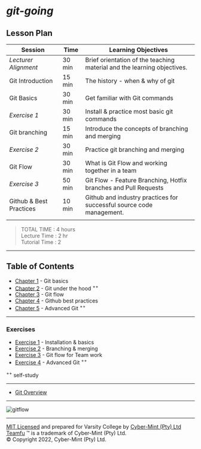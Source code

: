 # *git-going*


## Lesson Plan

| Session | Time | Learning Objectives |
| ------------- | --------  | -------------------- |
| *Lecturer Alignment* | 30 min | Brief orientation of the teaching material and the learning objectives. |
| Git Introduction | 15 min | The history - when & why of git |
| Git Basics | 30 min | Get familiar with Git commands |
| *Exercise 1* | 30 min | Install & practice most basic git commands |
| Git branching | 15 min | Introduce the concepts of branching and merging |
| *Exercise 2* | 30 min | Practice git branching and merging |
| Git Flow | 30 min | What is Git Flow and working together in a team |
| *Exercise 3* | 50 min | Git Flow - Feature Branching, Hotfix branches and Pull Requests |
| Github & Best Practices | 10 min | Github and industry practices for successful source code management. |
| | | |

> TOTAL TIME : 4 hours<br>Lecture Time : 2 hr<br>Tutorial Time : 2<br>

---
## Table of Contents

* [Chapter 1](./chapters/chapter-01.md) - Git basics
* [Chapter 2](./chapters/chapter-02.md) - Git under the hood <sup>++</sup>
* [Chapter 3](./chapters/chapter-03.md) - Git flow
* [Chapter 4](./chapters/chapter-04.md) - Github best practices
* [Chapter 5](./chapters/chapter-05.md) - Advanced Git <sup>++</sup>

---
### Exercises
* [Exercise 1](./chapters/exercises-01.md) - Installation & basics
* [Exercise 2](./chapters/exercise-02.md) - Branching & merging
* [Exercise 3](./chapters/exercise-03.md) - Git flow for Team work
* [Exercise 4](./chapters/exercise-04.md) - Advanced Git <sup>++</sup>

<sup>++</sup> self-study

---


* [Git Overview](./chapters/git-overview.md) 
---
![gitflow](https://datasift.github.io/gitflow/GitFlowHotfixBranch.png)

---
[MIT Licensed](LICENSE) and prepared for Varsity College by [Cyber-Mint (Pty) Ltd](https://www.cyber-mint.com)<br>
[Teamfu](https://teamfu.tech) &trade; is a trademark of Cyber-Mint (Pty) Ltd.<br>
&copy; Copyright 2022, Cyber-Mint (Pty) Ltd.  